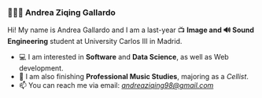 ### 👩🏻‍💻 Andrea Ziqing Gallardo


Hi! My name is Andrea Gallardo and I am a last-year 📺 **Image and 🔊 Sound Engineering** student at University Carlos III in Madrid.

- 💻 I am interested in **Software** and **Data Science**, as well as Web development.
- 🎻 I am also finishing **Professional Music Studies**, majoring as a *Cellist*.
- 📫 You can reach me via email: *andreaziqing98@gmail.com*
